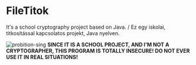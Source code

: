 # FileTitok
It's a school cryptography project based on Java. / Ez egy iskolai, titkosítással kapcsolatos projekt, Java nyelven.


![probition-sing](https://upload.wikimedia.org/wikipedia/commons/thumb/3/31/ProhibitionSign2.svg/2000px-ProhibitionSign2.svg.png)
**SINCE IT IS A SCHOOL PROJECT, AND I'M NOT A CRYPTOGRAPHER, THIS PROGRAM IS TOTALLY INSECURE! DO NOT EVER USE IT IN REAL SITUATIONS!** 
